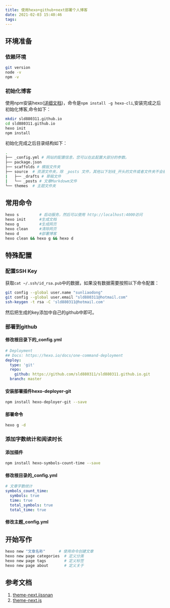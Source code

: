```yaml
---
title: 使用hexo+github+next部署个人博客
date: 2021-02-03 15:40:46
tags:
---
```


## 环境准备

### 依赖环境

```bash
git version
node -v
npm -v
```

### 初始化博客

使用npm安装hexo([详细文档](https://hexo.io/zh-cn/))，命令是`npm install -g hexo-cli`,安装完成之后初始化博客,命令如下：

```bash
mkdir sld880311.github.io
cd sld880311.github.io
hexo init 
npm install
```
初始化完成之后目录结构如下：

```bash
.
├── _config.yml # 网站的配置信息，您可以在此配置大部分的参数。 
├── package.json
├── scaffolds # 模版文件夹
├── source  # 资源文件夹，除 _posts 文件，其他以下划线_开头的文件或者文件夹不会被编译打包到public文件夹
|   ├── _drafts # 草稿文件
|   └── _posts # 文章Markdowm文件 
└── themes  # 主题文件夹
```

## 常用命令

```bash
hexo s         # 启动服务，然后可以使用 http://localhost:4000访问
hexo init      #生成文档
hexo g         #生成网页
hexo clean     #清除网页
hexo d         #部署博客
hexo clean && hexo g && hexo d
```

## 特殊配置

### 配置SSH Key

获取`cat ~/.ssh/id_rsa.pub`中的数据，如果没有数据需要按照以下命令配置：

```bash
git config --global user.name "sunliaodong"
git config --global user.email "sld880311@hotmail.com"
ssh-keygen -t rsa -C 'sld880311@hotmail.com'
```

然后把生成的key添加中自己的github中即可。

### 部署到github

#### 修改根目录下的_config.yml

```yml
# Deployment
## Docs: https://hexo.io/docs/one-command-deployment
deploy:
  type: 'git'
  repo:
    github: https://github.com/sld880311/sld880311.github.io.git
  branch: master
```

#### 安装部署插件hexo-deployer-git

```bash
npm install hexo-deployer-git --save
```

#### 部署命令

```bash
hexo g -d
```

### 添加字数统计和阅读时长

#### 添加插件

```bash
npm install hexo-symbols-count-time --save
```

#### 修改根目录的_config.yml

```yml
# 文章字数统计
symbols_count_time:
  symbols: true
  time: true
  total_symbols: true
  total_time: true
```

#### 修改主题_config.yml

## 开始写作

```bash
hexo new "文章名称"      # 使用命令创建文章
hexo new page categories  # 定义分类
hexo new page tags        # 定义标签
hexo new page about       # 定义关于
```

## 参考文档

1. [theme-next.iissnan](http://theme-next.iissnan.com/)
2. [theme-next.js](https://theme-next.js.org/docs/)



